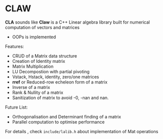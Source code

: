 # CLAW

**CLA** sounds like **Claw**  is a C++ Linear algebra library built for numerical computation of vectors and matrices

- OOPs is implemented

Features:
- CRUD of a Matrix data structure
- Creation of Identity matrix
- Matrix Multiplication
- LU Decompostion with partial pivoting
- Vstack, Hstack, identity, zero/one matrices
- **rref** or Reduced-row echeleon form  of a matrix
- Inverse of a matrix
- Rank & Nullity of a matrix
- Sanitization of matrix to avoid -0, -nan and nan.

Future List:
- Orthogonalisation and Determinant finding of a matrix
- Parallel computation to optimise performance

For details , check `include/lalib.h` about implementation of Mat operations 